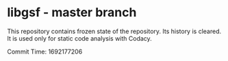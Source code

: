 # libgsf - master branch

This repository contains frozen state of the repository.
Its history is cleared. It is used only for static code
analysis with Codacy.

Commit Time: 1692177206